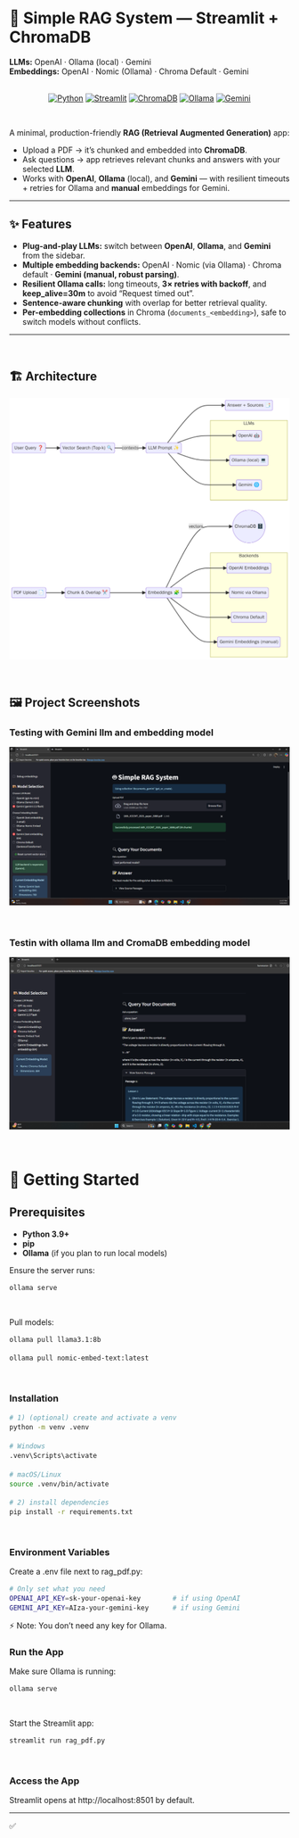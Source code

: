 # 🤖 Simple RAG System — Streamlit + ChromaDB  
**LLMs:** OpenAI · Ollama (local) · Gemini  
**Embeddings:** OpenAI · Nomic (Ollama) · Chroma Default · Gemini
<br>
<br>


<p align="center">
  <a href="#"><img alt="Python" src="https://img.shields.io/badge/Python-3.9%2B-blue.svg"></a>
  <a href="#"><img alt="Streamlit" src="https://img.shields.io/badge/Streamlit-app-red.svg"></a>
  <a href="#"><img alt="ChromaDB" src="https://img.shields.io/badge/Vector%20DB-ChromaDB-8A2BE2.svg"></a>
  <a href="#"><img alt="Ollama" src="https://img.shields.io/badge/Local%20LLM-Ollama-00A67E.svg"></a>
  <a href="#"><img alt="Gemini" src="https://img.shields.io/badge/Gemini-supported-6C63FF.svg"></a>
</p>
<br>

A minimal, production-friendly **RAG (Retrieval Augmented Generation)** app:
- Upload a PDF → it’s chunked and embedded into **ChromaDB**.
- Ask questions → app retrieves relevant chunks and answers with your selected **LLM**.
- Works with **OpenAI**, **Ollama** (local), and **Gemini** — with resilient timeouts + retries for Ollama and **manual** embeddings for Gemini.

---



## ✨ Features
- **Plug-and-play LLMs:** switch between **OpenAI**, **Ollama**, and **Gemini** from the sidebar.
- **Multiple embedding backends:** OpenAI · Nomic (via Ollama) · Chroma default · **Gemini (manual, robust parsing)**.
- **Resilient Ollama calls:** long timeouts, **3× retries with backoff**, and **keep_alive=30m** to avoid “Request timed out”.
- **Sentence-aware chunking** with overlap for better retrieval quality.
- **Per-embedding collections** in Chroma (`documents_<embedding>`), safe to switch models without conflicts.

---
<br>

## 🏗 Architecture

![Ollama](https://github.com/mhNayeem01/Simple_RAG_System/blob/main/chroma_db/img/diagram.png)

<br>


## 🖼 Project Screenshots

### Testing with Gemini llm and embedding model 
![Model Selection](https://github.com/mhNayeem01/Simple_RAG_System/blob/main/chroma_db/img/gemini.png)

<br>

### Testin with ollama llm and CromaDB embedding model 
![Ollama](https://github.com/mhNayeem01/Simple_RAG_System/blob/main/chroma_db/img/ollama.png)






<br>


# 🚀 Getting Started

## Prerequisites
- **Python 3.9+**
- **pip**
- **Ollama** (if you plan to run local models)

Ensure the server runs:
```bash
ollama serve
```
<br>


Pull  models:
```bash
ollama pull llama3.1:8b

ollama pull nomic-embed-text:latest
```

<br>

### Installation

```bash
# 1) (optional) create and activate a venv
python -m venv .venv

# Windows
.venv\Scripts\activate

# macOS/Linux
source .venv/bin/activate

# 2) install dependencies
pip install -r requirements.txt
```
<br>

### Environment Variables
Create a .env file next to rag_pdf.py:

```bash
# Only set what you need
OPENAI_API_KEY=sk-your-openai-key        # if using OpenAI
GEMINI_API_KEY=AIza-your-gemini-key      # if using Gemini
```
⚡ Note: You don’t need any key for Ollama.
<br>

### Run the App
Make sure Ollama is running:

```bash
ollama serve
```
<br>

Start the Streamlit app:
```bash
streamlit run rag_pdf.py
```
<br>

### Access the App

Streamlit opens at http://localhost:8501 by default.

---

✅ 


